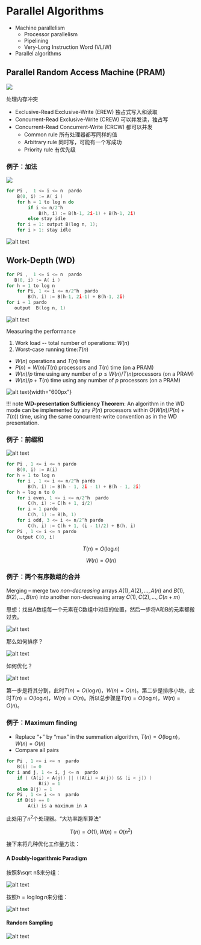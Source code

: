 # Parallel Algorithms

- Machine parallelism
    - Processor parallelism
    - Pipelining
    - Very-Long Instruction Word (VLIW)
- Parallel algorithms

## Parallel Random Access Machine (PRAM)

![](<./image/CleanShot 2024-12-17 at 10.53.40@2x.png>)

处理内存冲突

- Exclusive-Read Exclusive-Write (EREW) 独占式写入和读取
- Concurrent-Read Exclusive-Write (CREW) 可以并发读，独占写
- Concurrent-Read Concurrent-Write (CRCW) 都可以并发 
    - Common rule 所有处理器都写同样的值
    - Arbitrary rule 同时写，可能有一个写成功
    - Priority rule 有优先级

### 例子：加法

![](./image/1.png)

```c
for Pi ,  1 <= i <= n  pardo
    B(0, i) := A( i )
    for h = 1 to log n do
        if i <= n/2^h
            B(h, i) := B(h-1, 2i-1) + B(h-1, 2i)
        else stay idle
    for i = 1: output B(log n, 1); 
    for i > 1: stay idle
```

![alt text](<./image/CleanShot 2024-12-21 at 21.37.32@2x.png>)

## Work-Depth (WD)

```c
for Pi ,  1 <= i <= n  pardo
   B(0, i) := A( i )
for h = 1 to log n 
    for Pi, 1 <= i <= n/2^h  pardo
        B(h, i) := B(h-1, 2i-1) + B(h-1, 2i)
for i = 1 pardo
   output  B(log n, 1)
```

![alt text](<./image/CleanShot 2024-12-21 at 21.39.12@2x.png>)

Measuring the performance

1. Work load -- total number of operations: $W(n)$
2. Worst-case running time:$T(n)$

- $W(n)$ operations and $T(n)$ time
- $P(n) = W(n) / T(n)$ processors and $T(n)$ time (on a PRAM)
- $W(n)/p$ time using any number of $p \leq W(n) /T(n)$processors (on a PRAM)
- $W(n)/p + T(n)$ time using any number of $p$ processors (on a PRAM)

![alt text](<./image/CleanShot 2024-12-21 at 21.55.37@2x.png>){width="600px"}

!!! note
    **WD-presentation Sufficiency Theorem**: An algorithm in the WD mode can be implemented by any $P(n)$ processors within $O(W(n)/P(n) + T(n))$ time, using the same concurrent-write convention as in the WD presentation.


### 例子：前缀和

![alt text](<./image/CleanShot 2024-12-21 at 21.58.39@2x.png>)

```c
for Pi , 1 <= i <= n pardo
    B(0, i) := A(i)
for h = 1 to log n
    for i , 1 <= i <= n/2^h pardo
        B(h, i) := B(h - 1, 2i - 1) + B(h - 1, 2i)
for h = log n to 0
    for i even, 1 <= i <= n/2^h  pardo
        C(h, i) := C(h + 1, i/2)
    for i = 1 pardo
        C(h, 1) := B(h, 1)
    for i odd, 3 <= i <= n/2^h pardo
        C(h, i) := C(h + 1, (i - 1)/2) + B(h, i)
for Pi , 1 <= i <= n pardo
    Output C(0, i)
```

$$T(n) = O(\log n) $$

$$W(n) = O(n) $$

### 例子：两个有序数组的合并
Merging – merge two *non-decreasing* arrays $A(1), A(2), …, A(n)$ and $B(1), B(2), …, B(m)$ into another non-decreasing array $C(1), C(2), …, C(n+m)$

思想：找出A数组每一个元素在C数组中对应的位置，然后一步将A和B的元素都搬过去。

![alt text](<./image/CleanShot 2024-12-22 at 09.46.18@2x.png>)

那么如何排序？

![alt text](<./image/CleanShot 2024-12-22 at 09.47.59@2x.png>)

如何优化？

![alt text](<./image/CleanShot 2024-12-22 at 09.57.04@2x.png>)

第一步是将其分割，此时$T(n)=O(\log n)$，$W(n)=O(n)$。第二步是排序小块，此时$T(n)=O(\log n)$，$W(n)=O(n)$。所以总步骤是$T(n)=O(\log n)$，$W(n)=O(n)$。

### 例子：Maximum finding

- Replace “+” by “max” in the summation algorithm, $T(n)=O(\log n)$，$W(n)=O(n)$
- Compare all pairs

```c
for Pi , 1 <= i <= n  pardo
    B(i) := 0
for i and j, 1 <= i, j <= n  pardo
    if ( (A(i) < A(j)) || ((A(i) = A(j)) && (i < j)) )
            B(i) = 1
    else B(j) = 1
for Pi , 1 <= i <= n  pardo
    if B(i) == 0
        A(i) is a maximum in A
```
此处用了$n^2$个处理器。“大功率跑车算法”

$$
T(n)=O(1), W(n)=O(n^2)
$$

接下来将几种优化工作量方法：

#### A Doubly-logarithmic Paradigm

按照$\sqrt n$来分组：

![alt text](<./image/CleanShot 2024-12-22 at 10.23.34@2x.png>)

按照$h = \log \log n$来分组：

![alt text](<./image/CleanShot 2024-12-22 at 10.21.27@2x.png>)

#### Random Sampling

![alt text](<./image/CleanShot 2024-12-22 at 10.46.16@2x.png>)